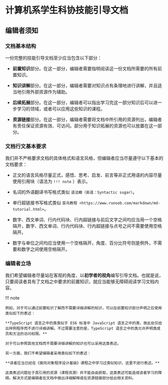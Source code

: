 # 计算机系学生科协技能引导文档

## 编辑者须知

### 文档基本结构

一份完整的技能引导文档至少应当包含以下部分：

- **前置知识**部分。在这一部分，编辑者需要指明阅读这一份文档所需要的所有前置知识。

- **知识讲解**部分。在这一部分，编辑者需要对知识点有条理地进行讲解，并且适当地引用外部资源作为辅助。

- **后续拓展**部分。在这一部分，编辑者可以指出学习完这一部分知识后可以进一步学习的领域，或者可以应用这些知识的课程。

- **资源链接**部分。在这一部分，编辑者需要将文档中所引用的资源列出，编辑者有责任保证资源有效、可访问。部分用于知识拓展的资源也可以放置在这一部分。

### 文档行文基本要求

我们并不严格要求文档的具体格式和语言风格，但编辑者应当尽量遵守以下基本的文档要求：

- 正文的语言风格尽量正式，感悟、思考、启发、前言等非正式用语的内容尽量使用引用块（语法为 `!!! note` ）表示。

- 名词的外语翻译书写格式类似 `语法糖（英语：Syntactic sugar）`。

- 单行超链接书写格式类似 `菜鸟教程 <https://www.runoob.com/markdown/md-tutorial.html>`。

- 数字、西文单词、行内代码块、行内超链接与前后文字之间均应当用一个空格隔开，数字、西文单词、行内代码块、行内超链接与点号之间不需要使用空格隔开。

- 数字与单位之间均应当使用一个空格隔开，角度、百分比符号则是例外，不需要和数字之间使用空格隔开。

### 编辑者立场

我们希望编辑者尽量站在客观的角度、以**初学者的视角**编写引导文档。也就是说，只要阅读者具有了文档之中要求的前置知识，就应当能够无障碍阅读学习文档内容。

!!! note

    例如，对于可以通过前置知识了解而不需要详细讲解的知识，可以在前置知识部分声明之后使用类似如下的表述：

    **TypeScript 语言之中的类类似于 ES6 标准中 JavaScript 语言之中的类，故此处仅给出样例程序而不进行详细讲解。不过需要注意的是，TypeScript 语言之中的类允许声明类成员和方法的访问权限。**

    对于可以参照其他文档而不需要详细讲解的知识也可以采用这类表述。

    另一方面，我们不希望编辑者采用类似如下的表述：

    **读者应当已经在《面向对象程序设计基础》课程之中学习过类似知识，这里不进行表述。**

    这类表述问题在于其引用的资源（课程资源）并不能自由获取，这类表述可能造成读者学习的障碍。解决方式是编辑者在文档中做出详细解释或在资源链接部分给出相关资料。